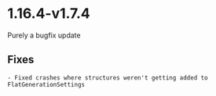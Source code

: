 # 1.16.4-v1.7.4

Purely a bugfix update

## Fixes
	- Fixed crashes where structures weren't getting added to FlatGenerationSettings